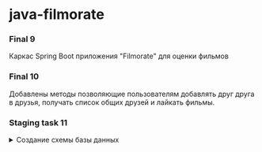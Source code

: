 # **java-filmorate**

   ### **Final 9**

Каркас Spring Boot приложения "Filmorate" для оценки фильмов

   ### **Final 10**

Добавлены методы позволяющие пользователям добавлять друг друга в друзья, получать список общих друзей и лайкать фильмы.

   ### **Staging task 11**
   
<details>

<summary> Создание схемы базы данных </summary>
   
### Схема:
   
<details>
   
<summary> DB Diagram </summary>

### [dbdiagram.io](https://dbdiagram.io/d/)

![Схема базы данных:](https://user-images.githubusercontent.com/115705343/230780900-0ff014a3-3ece-4950-846f-5ad7439ee51f.jpg)
   
</details>

   ### Короткое описание БД:
   
<details>

<summary> Filmorate DB description </summary>
   
   - База данных состоит из таблиц с данными о пользователях(*users*), друзьях(*friends*), любимых фильмах(*favorite_films*), фильмах(*films*), жанров фильмов(*category*) и служебной таблицы для связи фильмов и жанров(*film_category*).
   
   - Таблица _friends_ связана многие к одному с _PK(id)_ _users_, также имеет поле для определения связи(дружбы) между пользователями.
   
   - Таблицы _users_ и _films_ связаны один к многим по _PK(id)_ с таблицей *favorite_films* для хранения информации о любимых фильмах пользователя.
   
   - Таблицы _films_ и _category_ связаны один ко многим по _PK(id)_ с таблицей *film_category* для сортировки/поиска фильмов по жанрам, 
   а также для удовлетворения требований по нормализации баз данных.
   
</details>
   
   ### Примеры SQL запросов из ТЗ:
   
<details>

<summary> SQL requests example </summary>

   ### Поиск общих друзей:
   
<details>

<summary> getMutualFriends </summary>
   
```sql   
1.  SELECT *
2.  FROM users u
3.  WHERE id IN(SELECT friend_id
4.             FROM friends
5.             WHERE user_id = X
6.             AND status = true
7.             AND user_friend_id IN(SELECT user_friend_id
8.                             FROM friends
9.                             WHERE user_id = Y
10.                            AND status = true))
```
   
</details>

   ### Получить список всех фильмов:
   
<details>

<summary> findAllFilms </summary> 

```sql 
1. SELECT *
2. FROM films f
```
   
</details>

   ### Получить список всех пользователей:
   
<details>

<summary> findAllUsers </summary> 
   
```sql
1. SELECT *
2. FROM users u
```
   
</details>

   ### Получить список N популярных фильмов:
   
<details>
   
<summary> topNMostPopularFilms </summary>
   
```sql
1.  SELECT *
2.  FROM films f
3.  ORDER BY rate DESC
4.  LIMIT N;              
```
   
</details>
</details>
</details>
